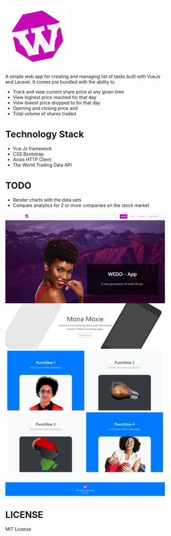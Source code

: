 ![Logo](src/assets/img/logo.png)

A simple web app for creating and managing list of tasks built with VueJs and Laravel. 
It comes pre bundled with the ability to 

* Track and view current share price at any given time
* View highest price reached for that day
* View lowest price dropped to for that day
* Opening and closing price and 
* Total volume of shares traded

# Technology Stack

* Vue Js framework
* CSS Bootstrap
* Axios HTTP Client
* The World Trading Data API

# TODO

* Render charts with the data sets
* Compare analytics for 2 or more companies on the stock market 
 

![Image 1](src/assets/img/app-snapshot.png) 

# LICENSE 
MIT License

